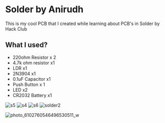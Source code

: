 # Solder by Anirudh
This is my cool PCB that I created while learning about PCB's in Solder by Hack Club

## What I used?
 - 220ohm Resistor x 2
 - 4.7k ohm resistor x1
 - LDR x1
 - 2N3904 x1
 - 0.1uF Capacitor x1
 - Push Button x 1
 - LED x2
 - CR2032 Battery x1 

![s5](https://github.com/user-attachments/assets/27518cd9-ccae-4539-afca-22437bece698)
![s4](https://github.com/user-attachments/assets/9c809757-e2f7-490c-b873-1f2369e97f64)
![s6](https://github.com/user-attachments/assets/5e1f1c60-5370-431e-8cea-d5e75f6db28e)
![solder2](https://github.com/user-attachments/assets/f0703df9-27c4-43b0-b146-e412f2dbef9a)

![photo_6102760546496530511_w](https://github.com/user-attachments/assets/72a81629-eb1f-4aca-b9eb-ce2709478868)

